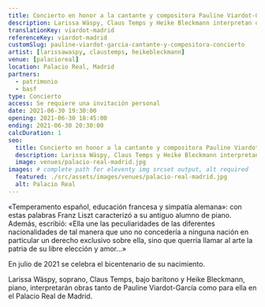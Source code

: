 ```yaml
---
title: Concierto en honor a la cantante y compositora Pauline Viardot-Garcia
description: Larissa Wäspy, Claus Temps y Heike Bleckmann interpretan obras de Pauline Viardot-García en el Palacio Real de Madrid.
translationKey: viardot-madrid
referenceKey: viardot-madrid
customSlug: pauline-viardot-garcia-cantante-y-compositora-concierto
artist: [larissawaspy, claustemps, heikebleckmann]
venue: [palacioreal]
location: Palacio Real, Madrid
partners:
  - patrimonio
  - basf
type: Concierto
access: Se requiere una invitación personal
date: 2021-06-30 19:30:00
opening: 2021-06-30 18:45:00
ending: 2021-06-30 20:30:00
calcDuration: 1
seo:
  title: Concierto en honor a la cantante y compositora Pauline Viardot-Garcia
  description: Larissa Wäspy, Claus Temps y Heike Bleckmann interpretan obras de Pauline Viardot-García en el Palacio Real de Madrid.
  image: venues/palacio-real-madrid.jpg
images: # complete path for eleventy img srcset output, alt required
  featured: ./src/assets/images/venues/palacio-real-madrid.jpg
  alt: Palacio Real
---
```


«Temperamento español, educación francesa y simpatía alemana»: con estas palabras Franz Liszt caracterizó a su antiguo alumno de piano. Además, escribió: «Ella une las peculiaridades de las diferentes nacionalidades de tal manera que uno no concedería a ninguna nación en particular un derecho exclusivo sobre ella, sino que querría llamar al arte la patria de su libre elección y amor…»

En julio de 2021 se celebra el bicentenario de su nacimiento.

Larissa Wäspy, soprano, Claus Temps, bajo barítono y Heike Bleckmann, piano, interpretarán obras tanto de Pauline Viardot-García como para ella en el Palacio Real de Madrid.
